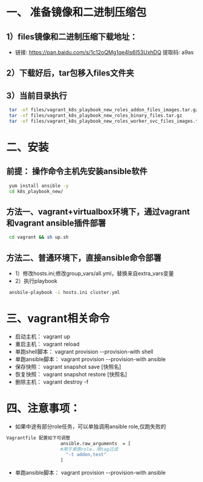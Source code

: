 # 一、 准备镜像和二进制压缩包
## 1）files镜像和二进制压缩下载地址：
 * 链接: https://pan.baidu.com/s/1c12oQMg1qe4Is6I53UxhDQ 提取码: a9as 
## 2）下载好后，tar包移入files文件夹
## 3）当前目录执行
```bash
 tar -xf files/vagrant_k8s_playbook_new_roles_addon_files_images.tar.gz
 tar -xf files/vagrant_k8s_playbook_new_roles_binary_files.tar.gz
 tar -xf files/vagrant_k8s_playbook_new_roles_worker_svc_files_images.tar.gz
```
# 二、安装
## 前提： 操作命令主机先安装ansible软件 
```bash
 yum install ansible -y
 cd k8s_playbook_new/
```
## 方法一、vagrant+virtualbox环境下，通过vagrant和vagrant ansible插件部署
```bash
 cd vagrant && sh up.sh
``` 
## 方法二、普通环境下，直接ansible命令部署
*  1）修改hosts.ini;修改group_vars/all.yml，替换来自extra_vars变量
*  2）执行playbook
```bash
 ansbile-playbook -i hosts.ini cluster.yml  
```
# 三、vagrant相关命令
* 启动主机： vagrant up
* 重启主机： vagrant reload
* 单跑shell脚本： vagrant provision --provision-with shell
* 单跑ansible脚本： vagrant provision --provision-with ansible
* 保存快照： vagrant snapshot save [快照名]
* 恢复快照： vagrant snapshot restore [快照名]
* 删除主机： vagrant destroy -f

# 四、注意事项：
* 如果中途有部分role任务，可以单独调用ansible role,仅跑失败的
```bash
Vagrantfile 配置如下可调整
                    ansible.raw_arguments  = [
                    #用于单跑role，用tag过滤
                      "-t addon,test"
                    ]     
```
* 单跑ansible脚本： vagrant provision --provision-with ansible